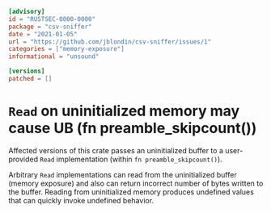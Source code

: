 ```toml
[advisory]
id = "RUSTSEC-0000-0000"
package = "csv-sniffer"
date = "2021-01-05"
url = "https://github.com/jblondin/csv-sniffer/issues/1"
categories = ["memory-exposure"]
informational = "unsound"

[versions]
patched = []
```

# `Read` on uninitialized memory may cause UB (fn preamble_skipcount())

Affected versions of this crate passes an uninitialized buffer to a user-provided `Read` implementation (within `fn preamble_skipcount()`).

Arbitrary `Read` implementations can read from the uninitialized buffer (memory exposure) and also can return incorrect number of bytes written to the buffer.
Reading from uninitialized memory produces undefined values that can quickly invoke undefined behavior.
